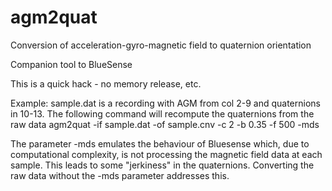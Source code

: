 # agm2quat
Conversion of acceleration-gyro-magnetic field to quaternion orientation

Companion tool to BlueSense

This is a quick hack - no memory release, etc. 

Example: sample.dat is a recording with AGM from col 2-9 and quaternions in 10-13. The following command will recompute the quaternions from the raw data
agm2quat -if sample.dat -of sample.cnv -c 2 -b 0.35 -f 500 -mds

The parameter -mds emulates the behaviour of Bluesense which, due to computational complexity, is not processing the magnetic field data at each sample.
This leads to some "jerkiness" in the quaternions. Converting the raw data without the -mds parameter addresses this.


